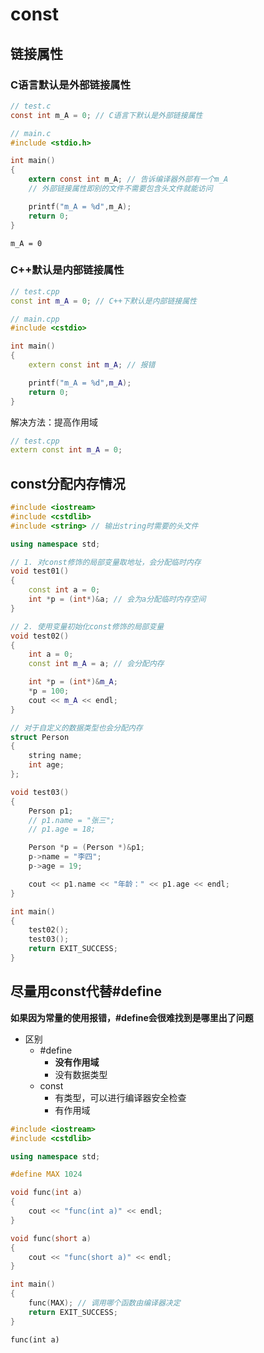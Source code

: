 # const

## 链接属性

### C语言默认是外部链接属性

```c
// test.c
const int m_A = 0; // C语言下默认是外部链接属性

// main.c
#include <stdio.h>

int main()
{
    extern const int m_A; // 告诉编译器外部有一个m_A
    // 外部链接属性即别的文件不需要包含头文件就能访问

    printf("m_A = %d",m_A);
    return 0;
}
```

```shell
m_A = 0
```

### C++默认是内部链接属性

```cpp
// test.cpp
const int m_A = 0; // C++下默认是内部链接属性

// main.cpp
#include <cstdio>

int main()
{
    extern const int m_A; // 报错

    printf("m_A = %d",m_A);
    return 0;
}
```

解决方法：提高作用域

```cpp
// test.cpp
extern const int m_A = 0;
```

## const分配内存情况

```cpp
#include <iostream>
#include <cstdlib>
#include <string> // 输出string时需要的头文件

using namespace std;

// 1. 对const修饰的局部变量取地址，会分配临时内存
void test01()
{
    const int a = 0;
    int *p = (int*)&a; // 会为a分配临时内存空间
}

// 2. 使用变量初始化const修饰的局部变量
void test02()
{
    int a = 0;
    const int m_A = a; // 会分配内存

    int *p = (int*)&m_A;
    *p = 100;
    cout << m_A << endl;
}

// 对于自定义的数据类型也会分配内存
struct Person
{
    string name;
    int age;
};

void test03()
{
    Person p1;
    // p1.name = "张三";
    // p1.age = 18;

    Person *p = (Person *)&p1;
    p->name = "李四";
    p->age = 19;

    cout << p1.name << "年龄：" << p1.age << endl;
}

int main()
{
    test02();
    test03();
    return EXIT_SUCCESS;
}
```

## 尽量用const代替#define

**如果因为常量的使用报错，#define会很难找到是哪里出了问题**

* 区别
    * #define
        * **没有作用域**
        * 没有数据类型
    * const
        * 有类型，可以进行编译器安全检查
        * 有作用域

```cpp
#include <iostream>
#include <cstdlib>

using namespace std;

#define MAX 1024

void func(int a)
{
    cout << "func(int a)" << endl;
}

void func(short a)
{
    cout << "func(short a)" << endl;
}

int main()
{
    func(MAX); // 调用哪个函数由编译器决定
    return EXIT_SUCCESS;
}
```

```shell
func(int a)
```